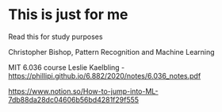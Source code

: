 # This is just for me
Read this for study purposes


Christopher Bishop, Pattern Recognition and Machine Learning

MIT 6.036  course Leslie Kaelbling -  https://phillipi.github.io/6.882/2020/notes/6.036_notes.pdf

https://www.notion.so/How-to-jump-into-ML-7db88da28dc04606b56bd4281f29f555
